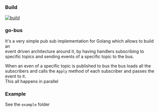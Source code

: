 ### Build

[![build](https://github.com/re-cinq/go-bus/actions/workflows/build.yaml/badge.svg)](https://github.com/re-cinq/go-bus/actions/workflows/build.yaml)

### go-bus
It's a very simple pub sub implementation for Golang which allows to build an  
event driven architecture around it, by having handlers subscribing to specific topics and sending events of a specific topic to the bus.  

When an even of a specific topic is published to bus the bus loads all the subscribers and calls the `Apply` method of each subscriber and passes the event to it.  
This all happens in parallel

### Example

See the `example` folder